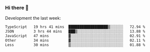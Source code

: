 ### Hi there 👋

Development the last week:
<!--START_SECTION:waka-->

```txt
TypeScript   19 hrs 41 mins  ██████████████████▒░░░░░░   72.94 %
JSON         3 hrs 44 mins   ███▒░░░░░░░░░░░░░░░░░░░░░   13.88 %
JavaScript   47 mins         ▓░░░░░░░░░░░░░░░░░░░░░░░░   02.91 %
Other        34 mins         ▓░░░░░░░░░░░░░░░░░░░░░░░░   02.11 %
Less         30 mins         ▒░░░░░░░░░░░░░░░░░░░░░░░░   01.88 %
```

<!--END_SECTION:waka-->

<!--
**JASONPANGGO/jasonpanggo** is a ✨ _special_ ✨ repository because its `README.md` (this file) appears on your GitHub profile.

Here are some ideas to get you started:

- 🔭 I’m currently working on ...
- 🌱 I’m currently learning ...
- 👯 I’m looking to collaborate on ...
- 🤔 I’m looking for help with ...
- 💬 Ask me about ...
- 📫 How to reach me: ...
- 😄 Pronouns: ...
- ⚡ Fun fact: ...
-->
